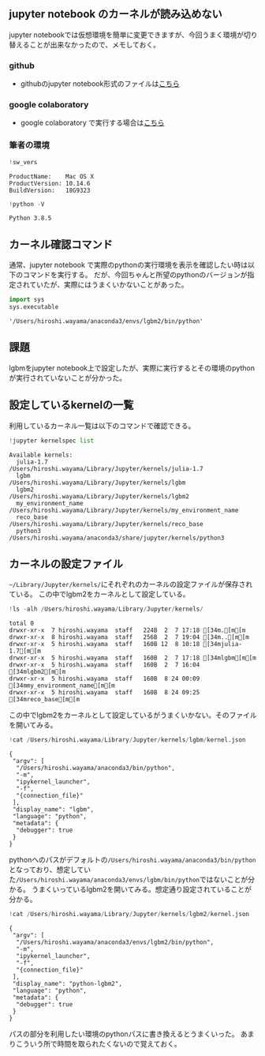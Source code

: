 ## jupyter notebook のカーネルが読み込めない

jupyter notebookでは仮想環境を簡単に変更できますが、今回うまく環境が切り替えることが出来なかったので、メモしておく。

### github
- githubのjupyter notebook形式のファイルは[こちら](https://github.com/hiroshi0530/wa-src/blob/master/article/library/python/015/015_nb.ipynb)

### google colaboratory
- google colaboratory で実行する場合は[こちら](https://colab.research.google.com/github/hiroshi0530/wa-src/blob/master/article/library/python/015/015_nb.ipynb)

### 筆者の環境


```python
!sw_vers
```

    ProductName:	Mac OS X
    ProductVersion:	10.14.6
    BuildVersion:	18G9323



```python
!python -V
```

    Python 3.8.5


## カーネル確認コマンド

通常、jupyter notebook で実際のpythonの実行環境を表示を確認したい時は以下のコマンドを実行する。
だが、今回ちゃんと所望のpythonのバージョンが指定されていたが、実際にはうまくいかないことがあった。


```python
import sys
sys.executable
```




    '/Users/hiroshi.wayama/anaconda3/envs/lgbm2/bin/python'



## 課題

lgbmをjupyter notebook上で設定したが、実際に実行するとその環境のpythonが実行されていないことが分かった。

## 設定しているkernelの一覧

利用しているカーネル一覧は以下のコマンドで確認できる。


```python
!jupyter kernelspec list
```

    Available kernels:
      julia-1.7              /Users/hiroshi.wayama/Library/Jupyter/kernels/julia-1.7
      lgbm                   /Users/hiroshi.wayama/Library/Jupyter/kernels/lgbm
      lgbm2                  /Users/hiroshi.wayama/Library/Jupyter/kernels/lgbm2
      my_environment_name    /Users/hiroshi.wayama/Library/Jupyter/kernels/my_environment_name
      reco_base              /Users/hiroshi.wayama/Library/Jupyter/kernels/reco_base
      python3                /Users/hiroshi.wayama/anaconda3/share/jupyter/kernels/python3


## カーネルの設定ファイル

`~/Library/Jupyter/kernels/`にそれぞれのカーネルの設定ファイルが保存されている。
この中でlgbm2をカーネルとして設定している。


```python
!ls -alh /Users/hiroshi.wayama/Library/Jupyter/kernels/
```

    total 0
    drwxr-xr-x  7 hiroshi.wayama  staff   224B  2  7 17:18 [34m.[m[m
    drwxr-xr-x  8 hiroshi.wayama  staff   256B  2  7 19:04 [34m..[m[m
    drwxr-xr-x  5 hiroshi.wayama  staff   160B 12  8 10:18 [34mjulia-1.7[m[m
    drwxr-xr-x  5 hiroshi.wayama  staff   160B  2  7 17:18 [34mlgbm[m[m
    drwxr-xr-x  5 hiroshi.wayama  staff   160B  2  7 16:04 [34mlgbm2[m[m
    drwxr-xr-x  5 hiroshi.wayama  staff   160B  8 24 00:09 [34mmy_environment_name[m[m
    drwxr-xr-x  5 hiroshi.wayama  staff   160B  8 24 09:25 [34mreco_base[m[m


この中でlgbm2をカーネルとして設定しているがうまくいかない。そのファイルを開いてみる。


```python
!cat /Users/hiroshi.wayama/Library/Jupyter/kernels/lgbm/kernel.json
```

    {
     "argv": [
      "/Users/hiroshi.wayama/anaconda3/bin/python",
      "-m",
      "ipykernel_launcher",
      "-f",
      "{connection_file}"
     ],
     "display_name": "lgbm",
     "language": "python",
     "metadata": {
      "debugger": true
     }
    }


pythonへのパスがデフォルトの`/Users/hiroshi.wayama/anaconda3/bin/python`となっており、想定していた`/Users/hiroshi.wayama/anaconda3/envs/lgbm/bin/python`ではないことが分かる。
うまくいっているlgbm2を開いてみる。想定通り設定されていることが分かる。


```python
!cat /Users/hiroshi.wayama/Library/Jupyter/kernels/lgbm2/kernel.json
```

    {
     "argv": [
      "/Users/hiroshi.wayama/anaconda3/envs/lgbm2/bin/python",
      "-m",
      "ipykernel_launcher",
      "-f",
      "{connection_file}"
     ],
     "display_name": "python-lgbm2",
     "language": "python",
     "metadata": {
      "debugger": true
     }
    }


パスの部分を利用したい環境のpythonパスに書き換えるとうまくいった。
あまりこういう所で時間を取られたくないので覚えておく。
